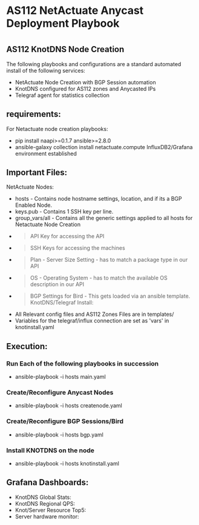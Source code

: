 # AS112 NetActuate Anycast Deployment Playbook
#

## AS112 KnotDNS Node Creation
The following playbooks and configurations are a standard automated install of the following services:
 - NetActuate Node Creation with BGP Session automation
 - KnotDNS configured for AS112 zones and Anycasted IPs
 - Telegraf agent for statistics collection


## requirements:
For Netactuate node creation playbooks:
 - pip install naapi>=0.1.7 ansible>=2.8.0
 - ansible-galaxy collection install netactuate.compute
InfluxDB2/Grafana environment established

## Important Files:
NetActuate Nodes:
 - hosts - Contains node hostname settings, location, and if its a BGP Enabled Node.
 - keys.pub - Contains 1 SSH key per line.
 - group_vars/all - Contains all the generic settings applied to all hosts for Netactuate Node Creation
 - > API Key for accessing the API
 - > SSH Keys for accessing the machines
 - > Plan - Server Size Setting - has to match a package type in our API
 - > OS - Operating System - has to match the available OS description in our API
 - > BGP Settings for Bird - This gets loaded via an ansible template.
KnotDNS/Telegraf Install:
 - All Relevant config files and AS112 Zones Files are in templates/
 - Variables for the telegraf/influx connection are set as 'vars' in knotinstall.yaml

## Execution:
### Run Each of the following playbooks in succession
 - ansible-playbook -i hosts main.yaml
### Create/Reconfigure Anycast Nodes
 - ansible-playbook -i hosts createnode.yaml
### Create/Reconfigure BGP Sessions/Bird
 - ansible-playbook -i hosts bgp.yaml
### Install KNOTDNS on the node
 - ansible-playbook -i hosts knotinstall.yaml


## Grafana Dashboards:
- KnotDNS Global Stats:
- KnotDNS Regional QPS:
- Knot/Server Resource Top5:
- Server hardware monitor: 